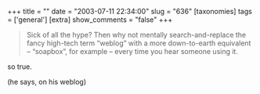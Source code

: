 +++
title = ""
date = "2003-07-11 22:34:00"
slug = "636"
[taxonomies]
tags = ['general']
[extra]
show_comments = "false"
+++

> Sick of all the hype? Then why not mentally search-and-replace the fancy high-tech term “weblog” with a more down-to-earth equivalent – “soapbox”, for example – every time you hear someone using it.

so true.

(he says, on his weblog)

